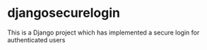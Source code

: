 # djangosecurelogin
This is a Django project which has implemented a secure login for authenticated users
